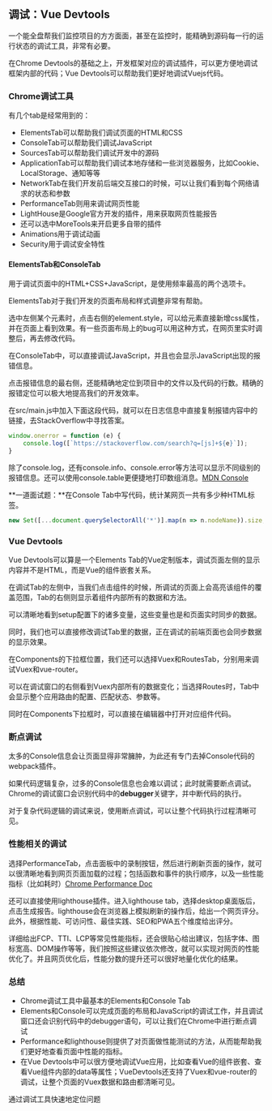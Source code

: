 ## 调试：Vue Devtools

一个能全盘帮我们监控项目的方方面面，甚至在监控时，能精确到源码每一行的运行状态的调试工具，非常有必要。

在Chrome Devtools的基础之上，开发框架对应的调试插件，可以更方便地调试框架内部的代码；Vue Devtools可以帮助我们更好地调试Vuejs代码。

### Chrome调试工具

有几个tab是经常用到的：

* ElementsTab可以帮助我们调试页面的HTML和CSS
* ConsoleTab可以帮助我们调试JavaScript
* SourcesTab可以帮助我们调试开发中的源码
* ApplicationTab可以帮助我们调试本地存储和一些浏览器服务，比如Cookie、LocalStorage、通知等等
* NetworkTab在我们开发前后端交互接口的时候，可以让我们看到每个网络请求的状态和参数
* PerformanceTab则用来调试网页性能
* LightHouse是Google官方开发的插件，用来获取网页性能报告
* 还可以选中MoreTools来开启更多自带的插件
* Animations用于调试动画
* Security用于调试安全特性

#### ElementsTab和ConsoleTab

用于调试页面中的HTML+CSS+JavaScript，是使用频率最高的两个选项卡。

ElementsTab对于我们开发的页面布局和样式调整非常有帮助。

选中左侧某个元素时，点击右侧的element.style，可以给元素直接新增css属性，并在页面上看到效果。有一些页面布局上的bug可以用这种方式，在网页里实时调整后，再去修改代码。

在ConsoleTab中，可以直接调试JavaScript，并且也会显示JavaScript出现的报错信息。

点击报错信息的最右侧，还能精确地定位到项目中的文件以及代码的行数。精确的报错定位可以极大地提高我们的开发效率。

在src/main.js中加入下面这段代码，就可以在日志信息中直接复制报错内容中的链接，去StackOverflow中寻找答案。

```javascript
window.onerror = function (e) {
    console.log([`https://stackoverflow.com/search?q=[js]+${e}`]);
}
```

除了console.log，还有console.info、console.error等方法可以显示不同级别的报错信息。还可以使用console.table更便捷地打印数组消息。[MDN Console](https://developer.mozilla.org/zh-CN/docs/Web/API/Console)

**一道面试题：**在Console Tab中写代码，统计某网页一共有多少种HTML标签。

```javascript
new Set([...document.querySelectorAll('*')].map(n => n.nodeName)).size;
```



### Vue Devtools

Vue Devtools可以算是一个Elements Tab的Vue定制版本，调试页面左侧的显示内容并不是HTML，而是Vue的组件嵌套关系。

在调试Tab的左侧中，当我们点击组件的时候，所调试的页面上会高亮该组件的覆盖范围，Tab的右侧则显示着组件内部所有的数据和方法。

可以清晰地看到setup配置下的诸多变量，这些变量也是和页面实时同步的数据。

同时，我们也可以直接修改调试Tab里的数据，正在调试的前端页面也会同步数据的显示效果。

在Components的下拉框位置，我们还可以选择Vuex和RoutesTab，分别用来调试Vuex和vue-router。

可以在调试窗口的右侧看到Vuex内部所有的数据变化；当选择Routes时，Tab中会显示整个应用路由的配置、匹配状态、参数等。

同时在Components下拉框时，可以直接在编辑器中打开对应组件代码。



### 断点调试

太多的Console信息会让页面显得非常臃肿，为此还有专门去掉Console代码的webpack插件。

如果代码逻辑复杂，过多的Console信息也会难以调试；此时就需要断点调试。Chrome的调试窗口会识别代码中的**debugger**关键字，并中断代码的执行。

对于复杂代码逻辑的调试来说，使用断点调试，可以让整个代码执行过程清晰可见。



### 性能相关的调试

选择PerformanceTab，点击面板中的录制按钮，然后进行刷新页面的操作，就可以很清晰地看到网页页面加载的过程；包括函数和事件的执行顺序，以及一些性能指标（比如耗时）[Chrome Performance Doc](https://developer.chrome.com/docs/devtools/performance/)

还可以直接使用lighthouse插件。进入lighthouse tab，选择desktop桌面版后，点击生成报告。lighthouse会在浏览器上模拟刷新的操作后，给出一个网页评分。此外，根据性能、可访问性、最佳实践、SEO和PWA五个维度给出评分。

详细给出FCP、TTI、LCP等常见性能指标，还会很贴心给出建议，包括字体、图标宽高、DOM操作等等，我们按照这些建议依次修改，就可以实现对网页的性能优化了。并且网页优化后，性能分数的提升还可以很好地量化优化的结果。



### 总结

* Chrome调试工具中最基本的Elements和Console Tab
* Elements和Console可以完成页面的布局和JavaScript的调试工作，并且调试窗口还会识别代码中的debugger语句，可以让我们在Chrome中进行断点调试
* Performance和lighthouse则提供了对页面做性能测试的方法，从而能帮助我们更好地查看页面中性能的指标。
* 在Vue Devtools中可以很方便地调试Vue应用，比如查看Vue的组件嵌套、查看Vue组件内部的data等属性；VueDevtools还支持了Vuex和vue-router的调试，让整个页面的Vuex数据和路由都清晰可见。

通过调试工具快速地定位问题
